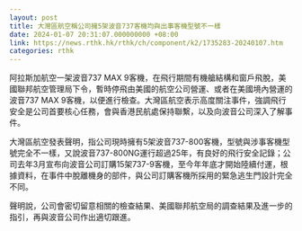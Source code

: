 ```yaml
---
layout: post
title: 大灣區航空稱公司擁5架波音737客機均與出事客機型號不一樣
date: 2024-01-07 20:31:07.000000000 +08:00
link: https://news.rthk.hk/rthk/ch/component/k2/1735283-20240107.htm
categories: rthk
---
```


阿拉斯加航空一架波音737 MAX 9客機，在飛行期間有機艙結構和窗戶飛脫，美國聯邦航空管理局下令，暫時停飛由美國的航空公司營運、或者在美國境內營運的波音737 MAX 9客機，以便進行檢查。大灣區航空表示高度關注事件，強調飛行安全是公司首要核心任務，會與香港民航處保持聯繫，以及向波音公司深入了解事件。

大灣區航空發表聲明，指公司現時擁有5架波音737-800客機，型號與涉事客機型號完全不一樣，又說波音737-800NG運行超過25年，有良好的飛行安全記錄；公司去年3月宣布向波音公司訂購15架737-9客機，至今年年底才開始陸續付運，根據資料，在事件中脫離機身的部件，與公司訂購客機所採用的緊急逃生門設計完全不同。

聲明說，公司會密切留意相關的檢查結果、美國聯邦航空局的調查結果及進一步的指引，再與波音公司作出適切跟進。
